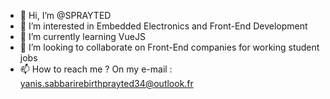- 👋 Hi, I’m @SPRAYTED
- 👀 I’m interested in Embedded Electronics and Front-End Development
- 🌱 I’m currently learning VueJS
- 💞️ I’m looking to collaborate on Front-End companies for working student jobs
- 📫 How to reach me ? On my e-mail : yanis.sabbarirebirthprayted34@outlook.fr
